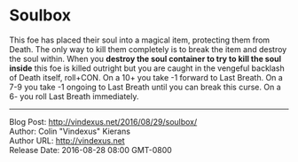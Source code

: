 # Soulbox
This foe has placed their soul into a magical item, protecting them from Death. The only way to kill them completely is to break the item and destroy the soul within. When you **destroy the soul container to try to kill the soul inside** this foe is killed outright but you are caught in the vengeful backlash of Death itself, roll+CON. On a 10+ you take -1 forward to Last Breath. On a 7-9 you take -1 ongoing to Last Breath until you can break this curse. On a 6- you roll Last Breath immediately.

---
Blog Post:  http://vindexus.net/2016/08/29/soulbox/  
Author: Colin "Vindexus" Kierans  
Author URL: http://vindexus.net  
Release Date: 2016-08-28 08:00 GMT-0800